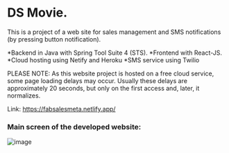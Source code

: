 # DS Movie. 



This is a project of a web site for sales management and SMS notifications (by pressing button notification).

*Backend in Java with Spring Tool Suite 4 (STS).
*Frontend with React-JS.
*Cloud hosting using Netify and Heroku
*SMS service using Twilio

PLEASE NOTE: As this website project is hosted on a free cloud service, some page loading delays may occur. Usually these delays are approximately 20 seconds, but only on the first access and, later, it normalizes. 


Link: https://fabsalesmeta.netlify.app/

### Main screen of the developed website:
![image](https://user-images.githubusercontent.com/96549725/180628271-ff24b4a9-2a01-400c-93f7-63b68372d7d3.png)
